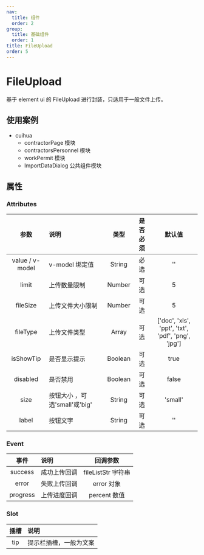 ```yaml
---
nav:
  title: 组件
  order: 2
group:
  title: 基础组件
  order: 1
title: FileUpload
order: 5
---
```


# FileUpload

基于 element ui 的 FileUpload 进行封装，只适用于一般文件上传。

## 使用案例

- cuihua
  - contractorPage 模块
  - contractorsPersonnel 模块
  - workPermit 模块
  - ImportDataDialog 公共组件模块

## 属性

### Attributes

|      参数       | 说明                          |  类型   | 是否必须 |                      默认值                       |
| :-------------: | :---------------------------- | :-----: | :------: | :-----------------------------------------------: |
| value / v-model | v-model 绑定值                | String  |   必选   |                        ''                         |
|      limit      | 上传数量限制                  | Number  |   可选   |                         5                         |
|    fileSize     | 上传文件大小限制              | Number  |   可选   |                         5                         |
|    fileType     | 上传文件类型                  |  Array  |   可选   | ['doc', 'xls', 'ppt', 'txt', 'pdf', 'png', 'jpg'] |
|    isShowTip    | 是否显示提示                  | Boolean |   可选   |                       true                        |
|    disabled     | 是否禁用                      | Boolean |   可选   |                       false                       |
|      size       | 按钮大小 ，可选'small'或'big' | String  |   可选   |                      'small'                      |
|      label      | 按钮文字                      | String  |   可选   |                        ''                         |

### Event

|   事件   | 说明         |      回调参数      |
| :------: | :----------- | :----------------: |
| success  | 成功上传回调 | fileListStr 字符串 |
|  error   | 失败上传回调 |     error 对象     |
| progress | 上传进度回调 |    percent 数值    |

### Slot

| 插槽 | 说明                         |
| :--: | :--------------------------- |
| tip  | 提示栏插槽，一般为<span>文案 |

